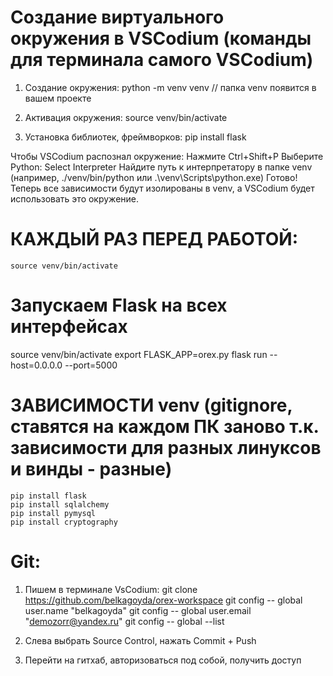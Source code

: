 # Создание виртуального окружения в VSCodium (команды для терминала самого VSCodium)
1. Создание окружения:
    python -m venv venv
// папка venv появится в вашем проекте

2. Активация окружения:
    source venv/bin/activate

3. Установка библиотек, фреймворков:
    pip install flask

Чтобы VSCodium распознал окружение:
    Нажмите Ctrl+Shift+P
    Выберите Python: Select Interpreter
    Найдите путь к интерпретатору в папке venv (например, ./venv/bin/python или .\venv\Scripts\python.exe)
Готово! Теперь все зависимости будут изолированы в venv, а VSCodium будет использовать это окружение.

# КАЖДЫЙ РАЗ ПЕРЕД РАБОТОЙ:
    source venv/bin/activate

# Запускаем Flask на всех интерфейсах
source venv/bin/activate
export FLASK_APP=orex.py
flask run --host=0.0.0.0 --port=5000

# ЗАВИСИМОСТИ venv (gitignore, ставятся на каждом ПК заново т.к. зависимости для разных линуксов и винды - разные)
    pip install flask
    pip install sqlalchemy
    pip install pymysql
    pip install cryptography

# Git:
1. Пишем в терминале VsCodium:
git clone https://github.com/belkagoyda/orex-workspace
git config -- global user.name "belkagoyda"
git config -- global user.email "demozorr@yandex.ru"
git config -- global --list

2. Слева выбрать Source Control, нажать Commit + Push

3. Перейти на гитхаб, авторизоваться под собой, получить доступ
